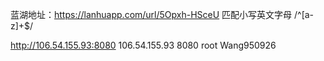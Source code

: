 蓝湖地址：https://lanhuapp.com/url/5Opxh-HSceU
匹配小写英文字母     /^[a-z]+$/

http://106.54.155.93:8080
106.54.155.93
8080
root
Wang950926